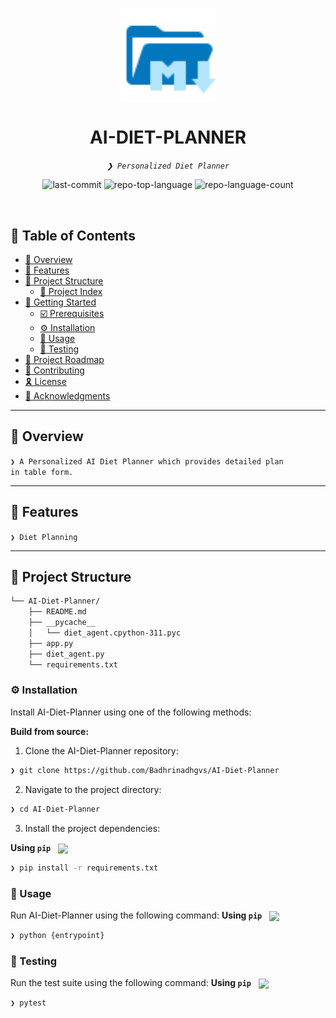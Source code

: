<p align="center">
    <img src="https://raw.githubusercontent.com/PKief/vscode-material-icon-theme/ec559a9f6bfd399b82bb44393651661b08aaf7ba/icons/folder-markdown-open.svg" align="center" width="30%">
</p>
<p align="center"><h1 align="center">AI-DIET-PLANNER</h1></p>
<p align="center">
	<em><code>❯ Personalized Diet Planner</code></em>
</p>
<p align="center">
	<img src="https://img.shields.io/github/last-commit/Badhrinadhgvs/AI-Diet-Planner?style=default&logo=git&logoColor=white&color=0080ff" alt="last-commit">
	<img src="https://img.shields.io/github/languages/top/Badhrinadhgvs/AI-Diet-Planner?style=default&color=0080ff" alt="repo-top-language">
	<img src="https://img.shields.io/github/languages/count/Badhrinadhgvs/AI-Diet-Planner?style=default&color=0080ff" alt="repo-language-count">
</p>
<p align="center"><!-- default option, no dependency badges. -->
</p>
<p align="center">
	<!-- default option, no dependency badges. -->
</p>
<br>

## 🔗 Table of Contents

- [📍 Overview](#-overview)
- [👾 Features](#-features)
- [📁 Project Structure](#-project-structure)
  - [📂 Project Index](#-project-index)
- [🚀 Getting Started](#-getting-started)
  - [☑️ Prerequisites](#-prerequisites)
  - [⚙️ Installation](#-installation)
  - [🤖 Usage](#🤖-usage)
  - [🧪 Testing](#🧪-testing)
- [📌 Project Roadmap](#-project-roadmap)
- [🔰 Contributing](#-contributing)
- [🎗 License](#-license)
- [🙌 Acknowledgments](#-acknowledgments)

---

## 📍 Overview

<code>❯ A Personalized AI Diet Planner which provides detailed plan in table form.</code>

---

## 👾 Features

<code>❯ Diet Planning</code>

---

## 📁 Project Structure

```sh
└── AI-Diet-Planner/
    ├── README.md
    ├── __pycache__
    │   └── diet_agent.cpython-311.pyc
    ├── app.py
    ├── diet_agent.py
    └── requirements.txt
```




### ⚙️ Installation

Install AI-Diet-Planner using one of the following methods:

**Build from source:**

1. Clone the AI-Diet-Planner repository:
```sh
❯ git clone https://github.com/Badhrinadhgvs/AI-Diet-Planner
```

2. Navigate to the project directory:
```sh
❯ cd AI-Diet-Planner
```

3. Install the project dependencies:


**Using `pip`** &nbsp; [<img align="center" src="https://img.shields.io/badge/Pip-3776AB.svg?style={badge_style}&logo=pypi&logoColor=white" />](https://pypi.org/project/pip/)

```sh
❯ pip install -r requirements.txt
```




### 🤖 Usage
Run AI-Diet-Planner using the following command:
**Using `pip`** &nbsp; [<img align="center" src="https://img.shields.io/badge/Pip-3776AB.svg?style={badge_style}&logo=pypi&logoColor=white" />](https://pypi.org/project/pip/)

```sh
❯ python {entrypoint}
```


### 🧪 Testing
Run the test suite using the following command:
**Using `pip`** &nbsp; [<img align="center" src="https://img.shields.io/badge/Pip-3776AB.svg?style={badge_style}&logo=pypi&logoColor=white" />](https://pypi.org/project/pip/)

```sh
❯ pytest
```


